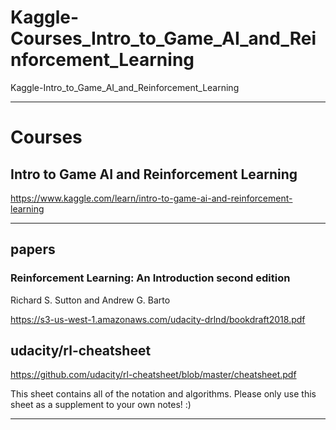 # Kaggle-Courses_Intro_to_Game_AI_and_Reinforcement_Learning
Kaggle-Intro_to_Game_AI_and_Reinforcement_Learning


-------
# Courses
## Intro to Game AI and Reinforcement Learning
https://www.kaggle.com/learn/intro-to-game-ai-and-reinforcement-learning

-------

## papers

### Reinforcement Learning: An Introduction second edition
Richard S. Sutton and Andrew G. Barto

https://s3-us-west-1.amazonaws.com/udacity-drlnd/bookdraft2018.pdf

## udacity/rl-cheatsheet
https://github.com/udacity/rl-cheatsheet/blob/master/cheatsheet.pdf

This sheet contains all of the notation and algorithms. Please only use this sheet as a supplement to your own notes! :)

-------

